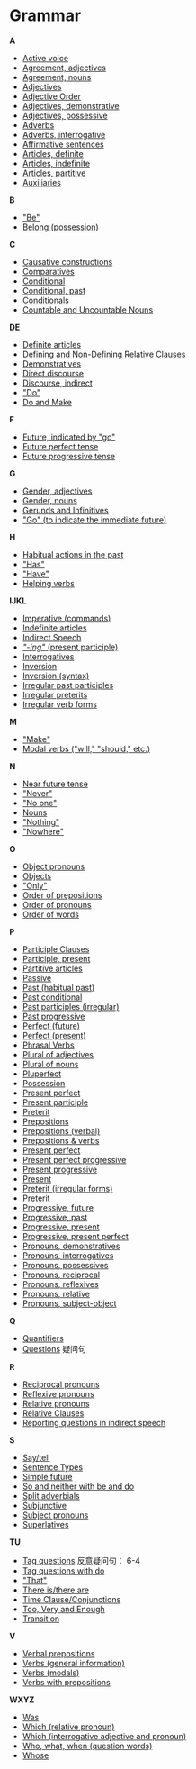 # Grammar

**A**

- [Active voice](https://cns.ef-cdn.com/EtownResources/Grammar/35.html)
- [Agreement, adjectives](https://cns.ef-cdn.com/EtownResources/Grammar/22.html)
- [Agreement, nouns](https://cns.ef-cdn.com/EtownResources/Grammar/21.html)
- [Adjectives](https://cns.ef-cdn.com/EtownResources/Grammar/22.html)
- [Adjective Order](https://cns.ef-cdn.com/EtownResources/Grammar/44.html)
- [Adjectives, demonstrative](https://cns.ef-cdn.com/EtownResources/Grammar/30.html)
- [Adjectives, possessive](https://cns.ef-cdn.com/EtownResources/Grammar/31.html)
- [Adverbs](https://cns.ef-cdn.com/EtownResources/Grammar/34.html)
- [Adverbs, interrogative](https://cns.ef-cdn.com/EtownResources/Grammar/33.html)
- [Affirmative sentences](https://cns.ef-cdn.com/EtownResources/Grammar/45.html)
- [Articles, definite](https://cns.ef-cdn.com/EtownResources/Grammar/38.html)
- [Articles, indefinite](https://cns.ef-cdn.com/EtownResources/Grammar/39.html)
- [Articles, partitive](https://cns.ef-cdn.com/EtownResources/Grammar/40.html)
- [Auxiliaries](https://cns.ef-cdn.com/EtownResources/Grammar/7.html)

**B**

- ["Be"](https://cns.ef-cdn.com/EtownResources/Grammar/7.html)
- [Belong (possession)](https://cns.ef-cdn.com/EtownResources/Grammar/31.html)

**C**

- [Causative constructions](https://cns.ef-cdn.com/EtownResources/Grammar/42.html)
- [Comparatives](https://cns.ef-cdn.com/EtownResources/Grammar/36.html)
- [Conditional](https://cns.ef-cdn.com/EtownResources/Grammar/8.html)
- [Conditional, past](https://cns.ef-cdn.com/EtownResources/Grammar/9.html)
- [Conditionals](https://cns.ef-cdn.com/EtownResources/Grammar/46.html)
- [Countable and Uncountable Nouns](https://cns.ef-cdn.com/EtownResources/Grammar/47.html)

**DE**

- [Definite articles](https://cns.ef-cdn.com/EtownResources/Grammar/38.html)
- [Defining and Non-Defining Relative Clauses](https://cns.ef-cdn.com/EtownResources/Grammar/48.html)
- [Demonstratives](https://cns.ef-cdn.com/EtownResources/Grammar/30.html)
- [Direct discourse](https://cns.ef-cdn.com/EtownResources/Grammar/43.html)
- [Discourse, indirect](https://cns.ef-cdn.com/EtownResources/Grammar/43.html)
- ["Do"](https://cns.ef-cdn.com/EtownResources/Grammar/42.html)
- [Do and Make](https://cns.ef-cdn.com/EtownResources/Grammar/49.html)

**F** 

- [Future, indicated by "go"](https://cns.ef-cdn.com/EtownResources/Grammar/16.html)
- [Future perfect tense](https://cns.ef-cdn.com/EtownResources/Grammar/20.html)
- [Future progressive tense](https://cns.ef-cdn.com/EtownResources/Grammar/19.html)

**G**

- [Gender, adjectives](https://cns.ef-cdn.com/EtownResources/Grammar/22.html)
- [Gender, nouns](https://cns.ef-cdn.com/EtownResources/Grammar/21.html)
- [Gerunds and Infinitives](https://cns.ef-cdn.com/EtownResources/Grammar/50.html)
- ["Go" (to indicate the immediate future)](https://cns.ef-cdn.com/EtownResources/Grammar/16.html)

**H**

- [Habitual actions in the past](https://cns.ef-cdn.com/EtownResources/Grammar/12.html)
- ["Has"](https://cns.ef-cdn.com/EtownResources/Grammar/7.html)
- ["Have"](https://cns.ef-cdn.com/EtownResources/Grammar/7.html)
- [Helping verbs](https://cns.ef-cdn.com/EtownResources/Grammar/7.html)

**IJKL**

- [Imperative (commands)](https://cns.ef-cdn.com/EtownResources/Grammar/17.html)
- [Indefinite articles](https://cns.ef-cdn.com/EtownResources/Grammar/39.html)
- [Indirect Speech](https://cns.ef-cdn.com/EtownResources/Grammar/51.html)
- [*"-ing"*  (present participle)](https://cns.ef-cdn.com/EtownResources/Grammar/41.html)
- [Interrogatives](https://cns.ef-cdn.com/EtownResources/Grammar/33.html)
- [Inversion](https://cns.ef-cdn.com/EtownResources/Grammar/52.html)
- [Inversion (syntax)](https://cns.ef-cdn.com/EtownResources/Grammar/33.html)
- [Irregular past participles](https://cns.ef-cdn.com/EtownResources/Grammar/15.html)
- [Irregular preterits](https://cns.ef-cdn.com/EtownResources/Grammar/15.html)
- [Irregular verb forms](https://cns.ef-cdn.com/EtownResources/Grammar/15.html)

**M**

- ["Make"](https://cns.ef-cdn.com/EtownResources/Grammar/42.html)
- [Modal verbs ("will," "should," etc.)](https://cns.ef-cdn.com/EtownResources/Grammar/3.html)

**N**

- [Near future tense](https://cns.ef-cdn.com/EtownResources/Grammar/16.html)
- ["Never"](https://cns.ef-cdn.com/EtownResources/Grammar/32.html)
- ["No one"](https://cns.ef-cdn.com/EtownResources/Grammar/32.html)
- [Nouns](https://cns.ef-cdn.com/EtownResources/Grammar/21.html)
- ["Nothing"](https://cns.ef-cdn.com/EtownResources/Grammar/32.html)
- ["Nowhere"](https://cns.ef-cdn.com/EtownResources/Grammar/32.html)

**O**

- [Object pronouns](https://cns.ef-cdn.com/EtownResources/Grammar/26.html)
- [Objects](https://cns.ef-cdn.com/EtownResources/Grammar/53.html)
- ["Only"](https://cns.ef-cdn.com/EtownResources/Grammar/32.html)
- [Order of prepositions](https://cns.ef-cdn.com/EtownResources/Grammar/25.html)
- [Order of pronouns](https://cns.ef-cdn.com/EtownResources/Grammar/26.html)
- [Order of words](https://cns.ef-cdn.com/EtownResources/Grammar/17.html)

**P**

- [Participle Clauses](https://cns.ef-cdn.com/EtownResources/Grammar/54.html)
- [Participle, present](https://cns.ef-cdn.com/EtownResources/Grammar/41.html)
- [Partitive articles](https://cns.ef-cdn.com/EtownResources/Grammar/40.html)
- [Passive](https://cns.ef-cdn.com/EtownResources/Grammar/35.html)
- [Past (habitual past)](https://cns.ef-cdn.com/EtownResources/Grammar/12.html)
- [Past conditional](https://cns.ef-cdn.com/EtownResources/Grammar/9.html)
- [Past participles (irregular)](https://cns.ef-cdn.com/EtownResources/Grammar/15.html)
- [Past progressive](https://cns.ef-cdn.com/EtownResources/Grammar/11.html)
- [Perfect (future)](https://cns.ef-cdn.com/EtownResources/Grammar/20.html)
- [Perfect (present)](https://cns.ef-cdn.com/EtownResources/Grammar/5.html)
- [Phrasal Verbs](https://cns.ef-cdn.com/EtownResources/Grammar/55.html)
- [Plural of adjectives](https://cns.ef-cdn.com/EtownResources/Grammar/22.html)
- [Plural of nouns](https://cns.ef-cdn.com/EtownResources/Grammar/21.html)
- [Pluperfect](https://cns.ef-cdn.com/EtownResources/Grammar/10.html)
- [Possession](https://cns.ef-cdn.com/EtownResources/Grammar/31.html)
- [Present perfect](https://cns.ef-cdn.com/EtownResources/Grammar/5.html)
- [Present participle](https://cns.ef-cdn.com/EtownResources/Grammar/41.html)
- [Preterit](https://cns.ef-cdn.com/EtownResources/Grammar/14.html)
- [Prepositions](https://cns.ef-cdn.com/EtownResources/Grammar/23.html)
- [Prepositions (verbal)](https://cns.ef-cdn.com/EtownResources/Grammar/25.html)
- [Prepositions & verbs](https://cns.ef-cdn.com/EtownResources/Grammar/24.html)
- [Present perfect](https://cns.ef-cdn.com/EtownResources/Grammar/5.html)
- [Present perfect progressive](https://cns.ef-cdn.com/EtownResources/Grammar/6.html)
- [Present progressive](https://cns.ef-cdn.com/EtownResources/Grammar/4.html)
- [Present](https://cns.ef-cdn.com/EtownResources/Grammar/2.html)
- [Preterit (irregular forms)](https://cns.ef-cdn.com/EtownResources/Grammar/15.html)
- [Preterit](https://cns.ef-cdn.com/EtownResources/Grammar/14.html)
- [Progressive, future](https://cns.ef-cdn.com/EtownResources/Grammar/19.html)
- [Progressive, past](https://cns.ef-cdn.com/EtownResources/Grammar/11.html)
- [Progressive, present](https://cns.ef-cdn.com/EtownResources/Grammar/4.html)
- [Progressive, present perfect](https://cns.ef-cdn.com/EtownResources/Grammar/6.html)
- [Pronouns, demonstratives](https://cns.ef-cdn.com/EtownResources/Grammar/30.html)
- [Pronouns, interrogatives](https://cns.ef-cdn.com/EtownResources/Grammar/33.html)
- [Pronouns, possessives](https://cns.ef-cdn.com/EtownResources/Grammar/31.html)
- [Pronouns, reciprocal](https://cns.ef-cdn.com/EtownResources/Grammar/29.html)
- [Pronouns, reflexives](https://cns.ef-cdn.com/EtownResources/Grammar/28.html)
- [Pronouns, relative](https://cns.ef-cdn.com/EtownResources/Grammar/27.html)
- [Pronouns, subject-object](https://cns.ef-cdn.com/EtownResources/Grammar/26.html)

**Q**

- [Quantifiers](https://cns.ef-cdn.com/EtownResources/Grammar/56.html)
- [Questions](https://cns.ef-cdn.com/EtownResources/Grammar/33.html) 疑问句

**R**

- [Reciprocal pronouns](https://cns.ef-cdn.com/EtownResources/Grammar/29.html)
- [Reflexive pronouns](https://cns.ef-cdn.com/EtownResources/Grammar/28.html)
- [Relative pronouns](https://cns.ef-cdn.com/EtownResources/Grammar/27.html)
- [Relative Clauses](https://cns.ef-cdn.com/EtownResources/Grammar/57.html)
- [Reporting questions in indirect speech](https://cns.ef-cdn.com/EtownResources/Grammar/58.html)

**S**

- [Say/tell](https://cns.ef-cdn.com/EtownResources/Grammar/59.html)
- [Sentence Types](https://cns.ef-cdn.com/EtownResources/Grammar/60.html)
- [Simple future](https://cns.ef-cdn.com/EtownResources/Grammar/18.html)
- [So and neither with be and do](https://cns.ef-cdn.com/EtownResources/Grammar/61.html)
- [Split adverbials](https://cns.ef-cdn.com/EtownResources/Grammar/62.html)
- [Subjunctive](https://cns.ef-cdn.com/EtownResources/Grammar/13.html)
- [Subject pronouns](https://cns.ef-cdn.com/EtownResources/Grammar/26.html)
- [Superlatives](https://cns.ef-cdn.com/EtownResources/Grammar/37.html)

**TU**

- [Tag questions](https://cns.ef-cdn.com/EtownResources/Grammar/63.html) 反意疑问句： 6-4
- [Tag questions with do](https://cns.ef-cdn.com/EtownResources/Grammar/64.html)
- ["That"](https://cns.ef-cdn.com/EtownResources/Grammar/27.html)
- [There is/there are](https://cns.ef-cdn.com/EtownResources/Grammar/66.html)
- [Time Clause/Conjunctions](https://cns.ef-cdn.com/EtownResources/Grammar/65.html)
- [Too, Very and Enough](https://cns.ef-cdn.com/EtownResources/Grammar/67.html)
- [Transition](https://cns.ef-cdn.com/EtownResources/Grammar/68.html)

**V**

- [Verbal prepositions](https://cns.ef-cdn.com/EtownResources/Grammar/25.html)
- [Verbs (general information)](https://cns.ef-cdn.com/EtownResources/Grammar/1.html)
- [Verbs (modals)](https://cns.ef-cdn.com/EtownResources/Grammar/3.html)
- [Verbs with prepositions](https://cns.ef-cdn.com/EtownResources/Grammar/24.html)

**WXYZ**

- [Was](https://cns.ef-cdn.com/EtownResources/Grammar/7.html)
- [Which (relative pronoun)](https://cns.ef-cdn.com/EtownResources/Grammar/27.html)
- [Which (interrogative adjective and pronoun)](https://cns.ef-cdn.com/EtownResources/Grammar/33.html)
- [Who, what, when (question words)](https://cns.ef-cdn.com/EtownResources/Grammar/33.html)
- [Whose](https://cns.ef-cdn.com/EtownResources/Grammar/27.html)